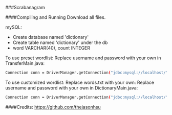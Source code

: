 ###Scrabanagram

####Compiling and Running
Download all files.

mySQL:
  + Create database named 'dictionary'
  + Create table named 'dictionary' under the db
  + word VARCHAR(40), count INTEGER
  
To use preset wordlist:
Replace username and password with your own in TransferMain.java:
```bash
Connection conn = DriverManager.getConnection("jdbc:mysql://localhost/" + DATABASE_NAME, "username", "password");
```

To use customized wordlist:
Replace words.txt with your own:
Replace username and password with your own in DictionaryMain.java:
```bash
Connection conn = DriverManager.getConnection("jdbc:mysql://localhost/" + DATABASE_NAME, "username", "password");
```

####Credits:
https://github.com/thejasonhsu
